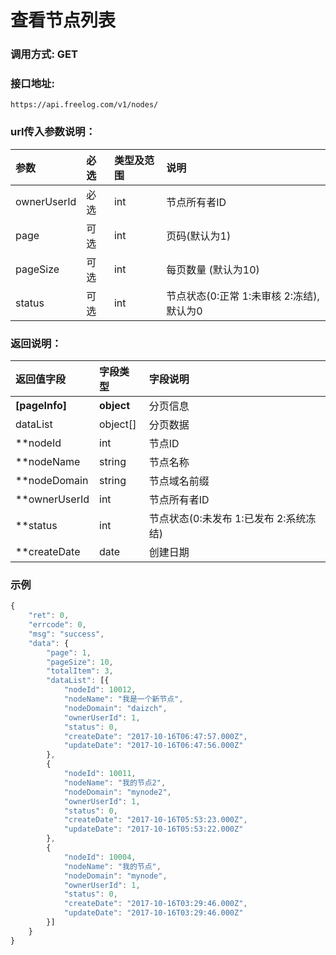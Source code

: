 # 查看节点列表


### 调用方式: GET

### 接口地址:

```
https://api.freelog.com/v1/nodes/
```

### url传入参数说明：

| 参数 | 必选 | 类型及范围 | 说明 |
| :--- | :--- | :--- | :--- |
|ownerUserId|必选|int|节点所有者ID
|page|可选|int|页码(默认为1)
|pageSize|可选|int|每页数量 (默认为10)
|status|可选|int| 节点状态(0:正常 1:未审核 2:冻结),默认为0


### 返回说明：

| 返回值字段 | 字段类型 | 字段说明 |
| :--- | :--- | :--- |
| **[pageInfo]** | **object** | 分页信息|
| dataList| object[]| 分页数据|
| **nodeId | int | 节点ID |
| **nodeName | string | 节点名称 |
| **nodeDomain | string | 节点域名前缀 |
| **ownerUserId | int | 节点所有者ID |
| **status | int | 节点状态(0:未发布 1:已发布 2:系统冻结) |
| **createDate | date | 创建日期 |

### 示例

```js
{
    "ret": 0,
    "errcode": 0,
    "msg": "success",
    "data": {
        "page": 1,
        "pageSize": 10,
        "totalItem": 3,
        "dataList": [{
            "nodeId": 10012,
            "nodeName": "我是一个新节点",
            "nodeDomain": "daizch",
            "ownerUserId": 1,
            "status": 0,
            "createDate": "2017-10-16T06:47:57.000Z",
            "updateDate": "2017-10-16T06:47:56.000Z"
        },
        {
            "nodeId": 10011,
            "nodeName": "我的节点2",
            "nodeDomain": "mynode2",
            "ownerUserId": 1,
            "status": 0,
            "createDate": "2017-10-16T05:53:23.000Z",
            "updateDate": "2017-10-16T05:53:22.000Z"
        },
        {
            "nodeId": 10004,
            "nodeName": "我的节点",
            "nodeDomain": "mynode",
            "ownerUserId": 1,
            "status": 0,
            "createDate": "2017-10-16T03:29:46.000Z",
            "updateDate": "2017-10-16T03:29:46.000Z"
        }]
    }
}
```

[资源类型]: /附表/资源类型.html "资源类型"

